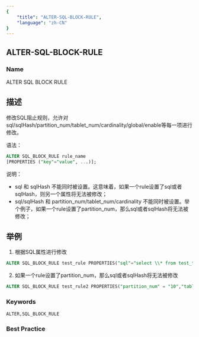 ```yaml
---
{
    "title": "ALTER-SQL-BLOCK-RULE",
    "language": "zh-CN"
}
---
```


<!--
Licensed to the Apache Software Foundation (ASF) under one
or more contributor license agreements.  See the NOTICE file
distributed with this work for additional information
regarding copyright ownership.  The ASF licenses this file
to you under the Apache License, Version 2.0 (the
"License"); you may not use this file except in compliance
with the License.  You may obtain a copy of the License at

  http://www.apache.org/licenses/LICENSE-2.0

Unless required by applicable law or agreed to in writing,
software distributed under the License is distributed on an
"AS IS" BASIS, WITHOUT WARRANTIES OR CONDITIONS OF ANY
KIND, either express or implied.  See the License for the
specific language governing permissions and limitations
under the License.
-->

## ALTER-SQL-BLOCK-RULE

### Name

ALTER SQL BLOCK RULE

## 描述

修改SQL阻止规则，允许对sql/sqlHash/partition_num/tablet_num/cardinality/global/enable等每一项进行修改。

语法：

```sql
ALTER SQL_BLOCK_RULE rule_name 
[PROPERTIES ("key"="value", ...)];
```

说明：

- sql 和 sqlHash 不能同时被设置。这意味着，如果一个rule设置了sql或者sqlHash，则另一个属性将无法被修改；
- sql/sqlHash 和 partition_num/tablet_num/cardinality 不能同时被设置。举个例子，如果一个rule设置了partition_num，那么sql或者sqlHash将无法被修改；

## 举例

1. 根据SQL属性进行修改

```sql
ALTER SQL_BLOCK_RULE test_rule PROPERTIES("sql"="select \\* from test_table","enable"="true")
```

2. 如果一个rule设置了partition_num，那么sql或者sqlHash将无法被修改

```sql
ALTER SQL_BLOCK_RULE test_rule2 PROPERTIES("partition_num" = "10","tablet_num"="300","enable"="true")
```

### Keywords

```text
ALTER,SQL_BLOCK_RULE
```

### Best Practice
